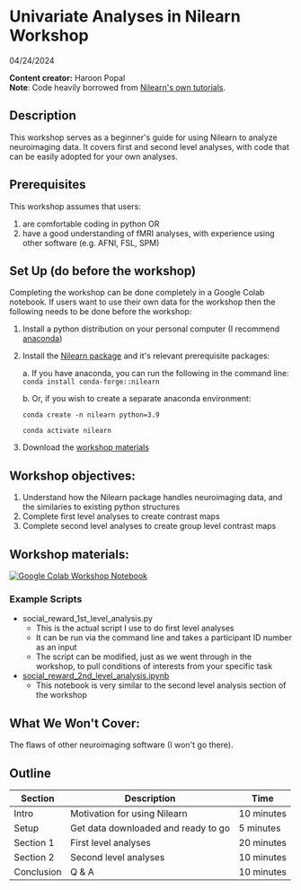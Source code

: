# Univariate Analyses in Nilearn Workshop
04/24/2024

__**Content creator:**__ Haroon Popal \
**Note**: Code heavily borrowed from [Nilearn's own tutorials](https://nilearn.github.io/dev/auto_examples/04_glm_first_level/index.html). 

## Description
This workshop serves as a beginner's guide for using Nilearn to analyze neuroimaging data. It covers first and second level analyses, with code that can be easily adopted for your own analyses.


## Prerequisites
This workshop assumes that users:
1. are comfortable coding in python OR
2. have a good understanding of fMRI analyses, with experience using other software (e.g. AFNI, FSL, SPM)
   
## Set Up (do before the workshop)
Completing the workshop can be done completely in a Google Colab notebook. If users want to use their own data for the workshop then the following needs to be done before the workshop:

1. Install a python distribution on your personal computer (I recommend [anaconda](https://www.anaconda.com/download/))
2. Install the [Nilearn package](https://nilearn.github.io/dev/quickstart.html#quickstart) and it's relevant prerequisite packages:

   a. If you have anaconda, you can run the following in the command line: `conda install conda-forge::nilearn`
   
   b. Or, if you wish to create a separate anaconda environment:
   
      `conda create -n nilearn python=3.9`
   
      `conda activate nilearn`
   
4. Download the [workshop materials](https://github.com/hspopal/tutorials/archive/refs/heads/main.zip)
    
## Workshop objectives:
1. Understand how the Nilearn package handles neuroimaging data, and the similaries to existing python structures
2. Complete first level analyses to create contrast maps
3. Complete second level analyses to create group level contrast maps

## Workshop materials:
[![Google Colab Workshop Notebook](https://colab.research.google.com/assets/colab-badge.svg)](https://colab.research.google.com/github/hspopal/tutorials/blob/main/neuroimaging/univariate_analyses/univariate_analyses.ipynb)

### Example Scripts
- social_reward_1st_level_analysis.py
   - This is the actual script I use to do first level analyses
   - It can be run via the command line and takes a participant ID number as an input
   - The script can be modified, just as we went through in the workshop, to pull conditions of interests from your specific task
- [social_reward_2nd_level_analysis.ipynb](https://hspopal.github.com/tutorials/neuroimaging/univariate_analyses/social_reward_2nd_level_analysis)
   - This notebook is very similar to the second level analysis section of the workshop

## What We Won't Cover:
The flaws of other neuroimaging software (I won't go there). 

## Outline
| Section | Description | Time |
| --- | --- | --- |
| Intro | Motivation for using Nilearn | 10 minutes |
| Setup | Get data downloaded and ready to go | 5 minutes |
| Section 1 | First level analyses | 20 minutes |
| Section 2 | Second level analyses| 10 minutes |
| Conclusion |  Q & A | 10 minutes |
